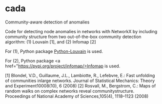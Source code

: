# cada
Community-aware detection of anomalies

Code for detecting node anomalies in networks with NetworkX by including community structure from two out-of-the-box community detection algorithm: (1) Louvain [1], and (2) Infomap [2]

For (1), Python package <a href="https://github.com/taynaud/python-louvain">Python-Louvain</a> is used. 

For (2), Python package <a href="https://pypi.org/project/infomap/>Infomap</a> is used.

[1] Blondel, V.D., Guillaume, J.L., Lambiotte, R., Lefebvre, E.: Fast unfolding of communities inlarge networks. Journal of Statistical Mechanics: Theory and Experiment10008(10), 6 (2008)
[2] Rosvall, M., Bergstrom, C.: Maps of random walks on complex networks reveal communitystructure. Proceedings of National Academy of Sciences,105(4), 1118–1123 (2008)
